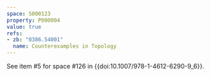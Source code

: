```yaml
---
space: S000123
property: P000004
value: true
refs:
- zb: "0386.54001"
  name: Counterexamples in Topology
---
```


See item #5 for space #126 in {{doi:10.1007/978-1-4612-6290-9_6}}.
